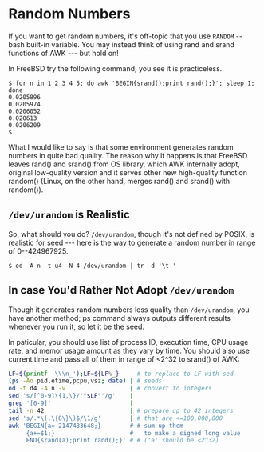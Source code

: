 # Random Numbers
If you want to get random numbers, it's off-topic that you use `RANDOM` -- bash built-in variable.
You may instead think of using rand and srand functions of AWK --- but hold on!

In FreeBSD try the following command; you see it is practiceless.

```
$ for n in 1 2 3 4 5; do awk 'BEGIN{srand();print rand();}'; sleep 1; done
0.0205896
0.0205974
0.0206052
0.020613
0.0206209
$ 
```

What I would like to say is that some environment generates random numbers in
quite bad quality. The reason why it happens is that
FreeBSD leaves rand() and srand() from OS library, which AWK internally adopt,
original low-quality version and it serves other new high-quality function
random() (Linux, on the other hand, merges rand() and srand() with random()).

## `/dev/urandom` is Realistic
So, what should you do?
`/dev/urandom`, though it's not defined by POSIX, is realistic for seed ---
here is the way to generate a random number in range of 0--424967925.

```
$ od -A n -t u4 -N 4 /dev/urandom | tr -d '\t '
```

## In case You'd Rather Not Adopt `/dev/urandom`
Though it generates random numbers less quality than `/dev/urandom`,
you have another method;
ps command always outputs different results whenever you run it, so
let it be the seed.

In paticular, you should use list of process ID, execution time, CPU usage rate, and memor usage amount
as they vary by time.
You should also use current time and pass all of them in range of <2^32 to srand() of AWK:

```sh
LF=$(printf '\\\n_');LF=${LF%_}     # to replace to LF with sed
(ps -Ao pid,etime,pcpu,vsz; date) | # seeds
od -t d4 -A n -v                  | # convert to integers
sed 's/[^0-9]\{1,\}/'"$LF"'/g'    |
grep '[0-9]'                      |
tail -n 42                        | # prepare up to 42 integers
sed 's/.*\(.\{8\}\)$/\1/g'        | # that are <=100,000,000
awk 'BEGIN{a=-2147483648;}        # # sum up them
     {a+=$1;}                     #   to make a signed long value
     END{srand(a);print rand();}' # # ('a' should be <2^32)
```
